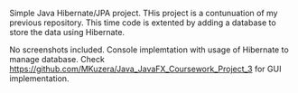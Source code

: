 Simple Java Hibernate/JPA project. THis project is a contunuation of my previous repository. This time code is extented by adding a database to store the data using Hibernate.  

No screenshots included. Console implemtation with usage of Hibernate to manage database. Check https://github.com/MKuzera/Java_JavaFX_Coursework_Project_3 for GUI implementation. 

